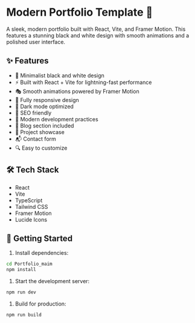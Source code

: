 # Modern Portfolio Template 🚀

A sleek, modern portfolio built with React, Vite, and Framer Motion. This features a stunning black and white design with smooth animations and a polished user interface.

## ✨ Features

- 🎨 Minimalist black and white design
- ⚡ Built with React + Vite for lightning-fast performance
- 🎭 Smooth animations powered by Framer Motion
- 📱 Fully responsive design
- 🌙 Dark mode optimized
- 🎯 SEO friendly
- 🚀 Modern development practices
- 📝 Blog section included
- 💼 Project showcase
- 📬 Contact form
- 🔍 Easy to customize

## 🛠️ Tech Stack

- React
- Vite
- TypeScript
- Tailwind CSS
- Framer Motion
- Lucide Icons

## 🚀 Getting Started

1. Install dependencies:
```bash
cd Portfolio_maim
npm install
```

1. Start the development server:
```bash
npm run dev
```

1. Build for production:
```bash
npm run build
```
